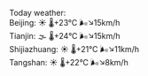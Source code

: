 Today weather:  
Beijing: ☀️   🌡️+23°C 🌬️↘15km/h  
Tianjin: 🌫  🌡️+24°C 🌬️↘15km/h  
Shijiazhuang: ☀️   🌡️+21°C 🌬️↘11km/h  
Tangshan: ☀️   🌡️+22°C 🌬️↘8km/h  
